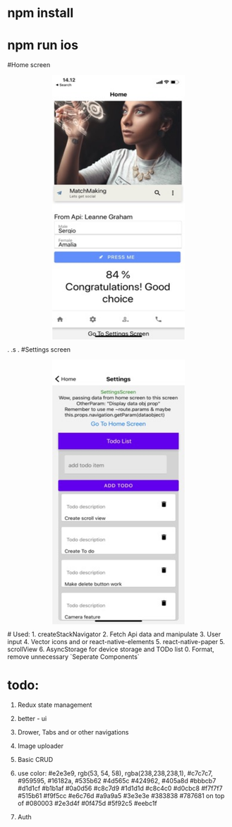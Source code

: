 # npm install
# npm run ios

#Home screen

<p align="center">
<img src="https://raw.githubusercontent.com/oceankrish76/react-native/master/img/homscreen.jpg" alt="home screen" align="center" height="600" width="300" />
</p>
.
.s
.
#Settings screen
<p align="center">
<img src="https://raw.githubusercontent.com/oceankrish76/react-native/master/img/settingsscreen.jpg" alt="setting screen" align="center" height="600" width="300" />
</p>
# Used:
1. createStackNavigator
2. Fetch Api data and manipulate
3. User input
4. Vector icons and or react-native-elements
5. react-native-paper
5. scrollView
6. AsyncStorage for device storage and TODo list
0. Format, remove unnecessary `Seperate Components`


# todo:
1. Redux state management
2. better - ui
3. Drower, Tabs and or other navigations
4. Image uploader
5. Basic CRUD
6. use color: #e2e3e9, rgb(53, 54, 58), rgba(238,238,238,1), #c7c7c7, #959595, #16182a, #535b62 #4d565c #424962, #405a8d #bbbcb7 #d1d1cf #b1b1af #0a0d56 #c8c7d9 #1d1d1d #c8c4c0 #d0cbc8 #f7f7f7 #515b61 #f9f5cc #e6c76d #a9a9a5 #3e3e3e #383838 #787681 on top of #080003 #2e3d4f #0f475d #5f92c5 #eebc1f 

8. Auth
